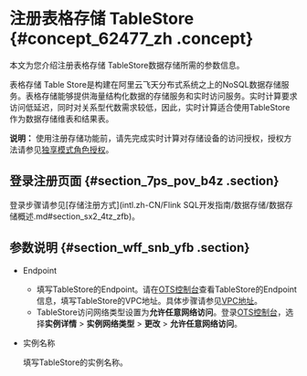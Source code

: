 # 注册表格存储 TableStore {#concept_62477_zh .concept}

本文为您介绍注册表格存储 TableStore数据存储所需的参数信息。

表格存储 Table Store是构建在阿里云飞天分布式系统之上的NoSQL数据存储服务。表格存储能够提供海量结构化数据的存储服务和实时访问服务。实时计算要求访问低延迟，同时对关系型代数需求较低，因此，实时计算适合使用TableStore作为数据存储维表和结果表。

**说明：** 使用注册存储功能前，请先完成实时计算对存储设备的访问授权，授权方法请参见[独享模式角色授权](../../../../intl.zh-CN/准备工作/独享模式角色授权.md#)。

## 登录注册页面 {#section_7ps_pov_b4z .section}

登录步骤请参见[存储注册方式](intl.zh-CN/Flink SQL开发指南/数据存储/数据存储概述.md#section_sx2_4tz_zfb)。

## 参数说明 {#section_wff_snb_yfb .section}

-   Endpoint
    -   填写TableStore的Endpoint。请在[OTS控制台](https://ots.console.aliyun.com)查看TableStore的Endpoint信息，填写TableStore的VPC地址。具体步骤请参见[VPC地址](../../../../intl.zh-CN/开发指南/基础概念/服务地址.md#section_kj1_c0p_t1k)。
    -   TableStore访问网络类型设置为**允许任意网络访问**。登录[OTS控制台](https://ots.console.aliyun.com/)，选择**实例详情** \> **实例网络类型** \> **更改** \> **允许任意网络访问**。
-   实例名称

    填写TableStore的实例名称。



